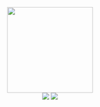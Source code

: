 <div id="header" align="center">
  <img src="https://media.giphy.com/media/kzoK6E2zmIVoI/giphy.gif" width="200"/>
</div>
<div id="badges" align="center">
  <img src="https://img.shields.io/badge/-website-64824e" />
  <img src="https://img.shields.io/badge/-youtube-d17f79" />
</div>


